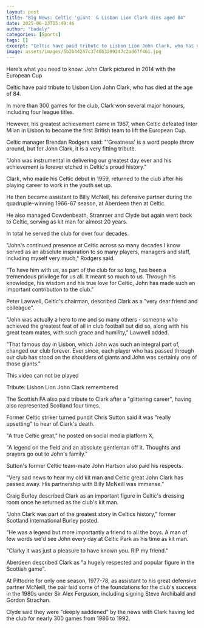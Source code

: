 ```yaml
---
layout: post
title: "Big News: Celtic 'giant' & Lisbon Lion Clark dies aged 84"
date: 2025-06-23T15:49:46
author: "badely"
categories: [Sports]
tags: []
excerpt: "Celtic have paid tribute to Lisbon Lion John Clark, who has died at the age of 84."
image: assets/images/5b2b44247c3740b3299247c2ad67f461.jpg
---
```


Here’s what you need to know: John Clark pictured in 2014 with the European Cup

Celtic have paid tribute to Lisbon Lion John Clark, who has died at the age of 84.

In more than 300 games for the club, Clark won several major honours, including four league titles.

However, his greatest achievement came in 1967, when Celtic defeated Inter Milan in Lisbon to become the first British team to lift the European Cup.

Celtic manager Brendan Rodgers said: "'Greatness' is a word people throw around, but for John Clark, it is a very fitting tribute.

"John was instrumental in delivering our greatest day ever and his achievement is forever etched in Celtic's proud history."

Clark, who made his Celtic debut in 1959, returned to the club after his playing career to work in the youth set up.

He then became assistant to Billy McNeil, his defensive partner during the quadruple-winning 1966-67 season, at Aberdeen then at Celtic.

He also managed Cowdenbeath, Stranraer and Clyde but again went back to Celtic, serving as kit man for almost 20 years.

In total he served the club for over four decades.

"John's continued presence at Celtic across so many decades I know served as an absolute inspiration to so many players, managers and staff, including myself very much," Rodgers said.

"To have him with us, as part of the club for so long, has been a tremendous privilege for us all. It meant so much to us.  Through his knowledge, his wisdom and his true love for Celtic, John has made such an important contribution to the club."

Peter Lawwell, Celtic's chairman, described Clark as a "very dear friend and colleague".

"John was actually a hero to me and so many others - someone who achieved the greatest feat of all in club football but did so, along with his great team mates, with such grace and humility," Lawwell added.

"That famous day in Lisbon, which John was such an integral part of, changed our club forever. Ever since, each player who has passed through our club has stood on the shoulders of giants and John was certainly one of those giants."

This video can not be played

Tribute: Lisbon Lion John Clark remembered

The Scottish FA also paid tribute to Clark after a "glittering career", having also represented Scotland four times.

Former Celtic striker turned pundit Chris Sutton said it was "really upsetting" to hear of Clark's death.

"A true Celtic great," he posted on social media platform X,

"A legend on the field and an absolute gentleman off it. Thoughts and prayers go out to John's family."

Sutton's former Celtic team-mate John Hartson also paid his respects.

"Very sad news to hear my old kit man and Celtic great John Clark has passed away. His partnership with Billy McNeill was immense."

Craig Burley described Clark as an important figure in Celtic's dressing room once he returned as the club's kit man.

"John Clark was part of the greatest story in Celtics history," former Scotland international Burley posted.

"He was a legend but more importantly a friend to all the boys. A man of few words we'd see John every day at Celtic Park as his time as kit man. 

"Clarky it was just a pleasure to have known you. RIP my friend."

Aberdeen described Clark as "a hugely respected and popular figure in the Scottish game".

At Pittodrie for only one season, 1977-78, as assistant to his great defensive partner McNeill, the pair laid some of the foundations for the club's success in the 1980s under Sir Alex Ferguson, including signing Steve Archibald and Gordon Strachan.

Clyde said they were "deeply saddened" by the news with Clark having led the club for nearly 300 games from 1986 to 1992.

